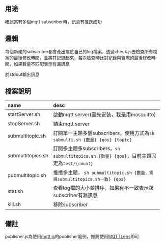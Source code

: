 ## 用途
確認當有多個mqtt subscriber時，訊息有推送成功
## 邏輯
每個新建的subscriber都會產出屬於自己的log檔案，透過check.js去檢查所有檔案的最後修改時間，並將其記錄起來，每次檢查時比對紀錄與實際的最後修改時間，如果數量不匹配表示有漏訊息

於stdout輸出訊息
## 檔案說明
|name|desc|
|:--|:--|
|startServer.sh|啟動mqtt server(需先安裝，我是用mosquitto)|
|stopServer.sh|結束mqtt server|
|submultitopic.sh|訂閱單一主題多個subscribers，使用方式為`sh submulti.sh {數量} {qos} {topic}`|
|submultitopics.sh|訂閱多主題多subscribers，`sh submultitopics.sh {數量} {qos}`，目前主題固定為`test/{count}`|
|pubmultitopic.sh|推播多主題， `sh pubmultitopic.sh {數量，需與submultitopics.sh一致} {qos}`|
|stat.sh|查看log檔的大小並排序，如果有不一致表示該subscriber有漏訊息|
|kill.sh|移除subscriber|

## 備註
publisher.js為使用[mqtt.js](https://github.com/mqttjs)的publisher範例，推薦使用[MQTTLens](https://chrome.google.com/webstore/detail/mqttlens/hemojaaeigabkbcookmlgmdigohjobjm?hl=zh-TW)即可
